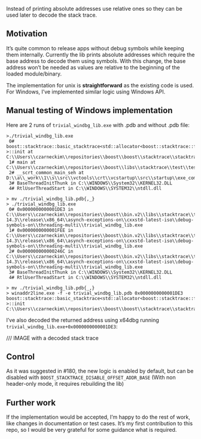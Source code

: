 Instead of printing absolute addresses use relative ones so they can be used later to decode the stack trace.

## Motivation

It’s quite common to release apps without debug symbols while keeping them internally. Currently the lib prints absolute addresses which require the base address to decode them using symbols. With this change, the base address won’t be needed as values are relative to the beginning of the loaded module/binary.

The implementation for unix is **straightforward** as the existing code is used. For Windows, I’ve implemented similar logic using Windows API.

## Manual testing of Windows implementation

Here are 2 runs of `trivial_windbg_lib.exe` with .pdb and without .pdb file:

```shell
>./trivial_windbg_lib.exe
 0# boost::stacktrace::basic_stacktrace<std::allocator<boost::stacktrace::frame> >::init at C:\\Users\\czarneckim\\repositories\\boost\\boost\\stacktrace\\stacktrace.hpp:110
 1# main at C:\\Users\\czarneckim\\repositories\\boost\\libs\\stacktrace\\test\\test_trivial.cpp:14
 2# __scrt_common_main_seh at D:\\a\\_work\\1\\s\\src\\vctools\\crt\\vcstartup\\src\\startup\\exe_common.inl:288
 3# BaseThreadInitThunk in C:\\WINDOWS\\System32\\KERNEL32.DLL
 4# RtlUserThreadStart in C:\\WINDOWS\\SYSTEM32\\ntdll.dll

> mv ./trivial_windbg_lib.pdb{,_} 
> ./trivial_windbg_lib.exe
 0# 0x0000000000001DE3 in C:\\Users\\czarneckim\\repositories\\boost\\bin.v2\\libs\\stacktrace\\test\\trivial_windbg_lib.test\\msvc-14.3\\release\\x86_64\\asynch-exceptions-on\\cxxstd-latest-iso\\debug-symbols-on\\threading-multi\\trivial_windbg_lib.exe
 1# 0x0000000000001FEE in C:\\Users\\czarneckim\\repositories\\boost\\bin.v2\\libs\\stacktrace\\test\\trivial_windbg_lib.test\\msvc-14.3\\release\\x86_64\\asynch-exceptions-on\\cxxstd-latest-iso\\debug-symbols-on\\threading-multi\\trivial_windbg_lib.exe
 2# 0x000000000000246C in C:\\Users\\czarneckim\\repositories\\boost\\bin.v2\\libs\\stacktrace\\test\\trivial_windbg_lib.test\\msvc-14.3\\release\\x86_64\\asynch-exceptions-on\\cxxstd-latest-iso\\debug-symbols-on\\threading-multi\\trivial_windbg_lib.exe
 3# BaseThreadInitThunk in C:\\WINDOWS\\System32\\KERNEL32.DLL
 4# RtlUserThreadStart in C:\\WINDOWS\\SYSTEM32\\ntdll.dll

> mv ./trivial_windbg_lib.pdb{_,}
> winaddr2line.exe -f -e trivial_windbg_lib.pdb 0x0000000000001DE3
boost::stacktrace::basic_stacktrace<std::allocator<boost::stacktrace::frame> >::init
C:\\Users\\czarneckim\\repositories\\boost\\boost\\stacktrace\\stacktrace.hpp:110
```

I’ve also decoded the returned address using x64dbg running `trivial_windbg_lib.exe+0x0000000000001DE3`:

/// IMAGE with a decoded stack trace

## Control

As it was suggested in #180, the new logic is enabled by default, but can be disabled with `BOOST_STACKTRACE_DISABLE_OFFSET_ADDR_BASE` (With non header-only mode, it requires rebuilding the lib)

## Further work

If the implementation would be accepted, I’m happy to do the rest of work, like changes in documentation or test cases. It’s my first contribution to this repo, so I would be very grateful for some guidance what is required.
